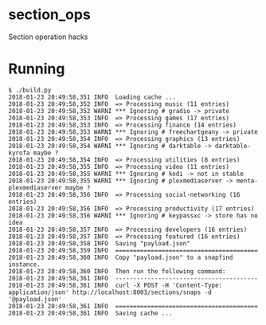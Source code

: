 # section_ops
Section operation hacks


# Running

    $ ./build.py
    2018-01-23 20:49:58,351 INFO  Loading cache ...
    2018-01-23 20:49:58,352 INFO  => Processing music (11 entries)
    2018-01-23 20:49:58,352 WARNI *** Ignoring # gradio -> private
    2018-01-23 20:49:58,353 INFO  => Processing games (17 entries)
    2018-01-23 20:49:58,353 INFO  => Processing finance (14 entries)
    2018-01-23 20:49:58,353 WARNI *** Ignoring # freechartgeany -> private
    2018-01-23 20:49:58,354 INFO  => Processing graphics (13 entries)
    2018-01-23 20:49:58,354 WARNI *** Ignoring # darktable -> darktable-kyrofa maybe ?
    2018-01-23 20:49:58,354 INFO  => Processing utilities (8 entries)
    2018-01-23 20:49:58,355 INFO  => Processing video (11 entries)
    2018-01-23 20:49:58,355 WARNI *** Ignoring # kodi -> not in stable
    2018-01-23 20:49:58,355 WARNI *** Ignoring # plexmediaserver -> menta-plexmediaserver maybe ?
    2018-01-23 20:49:58,356 INFO  => Processing social-networking (16 entries)
    2018-01-23 20:49:58,356 INFO  => Processing productivity (17 entries)
    2018-01-23 20:49:58,356 WARNI *** Ignoring # keypassxc -> store has no idea
    2018-01-23 20:49:58,357 INFO  => Processing developers (16 entries)
    2018-01-23 20:49:58,357 INFO  => Processing featured (16 entries)
    2018-01-23 20:49:58,358 INFO  Saving "payload.json"
    2018-01-23 20:49:58,359 INFO  ========================================
    2018-01-23 20:49:58,360 INFO  Copy "payload.json" to a snapfind instance.
    2018-01-23 20:49:58,360 INFO  Then run the following command:
    2018-01-23 20:49:58,361 INFO  ----------------------------------------
    2018-01-23 20:49:58,361 INFO  curl -X POST -H 'Content-Type: application/json' http://localhost:8003/sections/snaps -d '@payload.json'
    2018-01-23 20:49:58,361 INFO  ========================================
    2018-01-23 20:49:58,361 INFO  Saving cache ...

